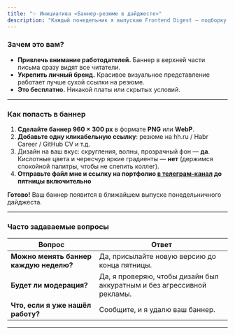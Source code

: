 ```yaml
---
title: "✨ Инициатива «Баннер-резюме в дайджесте»"
description: "Каждый понедельник я выпускаю Frontend Digest — подборку свежих статей, инструментов и идей для фронтенд-разработчиков. Теперь у вас есть шанс рассказать о себе сотням коллег и рекрутеров прямо в рассылке."
---
```


### Зачем это вам?

* **Привлечь внимание работодателей.** Баннер в верхней части письма сразу видят все читатели.
* **Укрепить личный бренд.** Красивое визуальное представление работает лучше сухой ссылки на резюме.
* **Это бесплатно.** Никакой платы или скрытых условий.

---

### Как попасть в баннер

1. **Сделайте баннер 960 × 300 px** в формате **PNG** или **WebP**.
2. **Добавьте одну кликабельную ссылку**: резюме на hh.ru / Habr Career / GitHub CV и т.д.
3. Дизайн на ваш вкус: скругления, волны, прозрачный фон — **да**. Кислотные цвета и чересчур яркие градиенты — **нет** (держимся спокойной палитры, чтобы не слепить коллег).
4. **Отправьте файл мне и ссылку на портфолио [в телеграм-канал](https://t.me/greatAttractorCode) до пятницы включительно**

**Готово!** Ваш баннер появится в ближайшем выпуске понедельничного дайджеста.

---

### Часто задаваемые вопросы

| Вопрос                                    | Ответ                                                                  |
| ----------------------------------------- |------------------------------------------------------------------------|
| **Можно менять баннер каждую неделю?**    | Да, присылайте новую версию до конца пятницы.                          |
| **Будет ли модерация?**                   | Да, я проверяю, чтобы дизайн был аккуратным и без агрессивной рекламы. |
| **Что, если я уже нашёл работу?**         | Сообщите, и я удалю ваш баннер.                                        |

---
